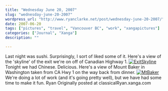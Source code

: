 ```yaml
---
title: "Wednesday June 20, 2007"
slug: "wednesday-june-20-2007"
wordpress_url: "http://www.ryanclarke.net/post/wednesday-june-20-2007/"
date: 2007-06-20
tags: ["pictures", "travel", "Vancouver BC", "work", "xangapictures"]
categories: ["Journal", "Xanga"]
description: ""

---
```


Last night was sushi. Surprisingly, I sort of liked some of it.
Here's a view of the 'skyline' of the exit we're on off of Canadian Highway 1.
 [![](http://xd2.xanga.com/6f2d96e264432129992430/b94630669.jpg "ExitSkyline")](http://photo.xanga.com/classicalRyan/d26f2129992430/photo.html)
Tonight we had Chinese. Delicious. Here's a view of Mount Baker in Washington taken from CA Hwy 1 on the way back from dinner.
[![](http://x29.xanga.com/177c001071c34129992488/b94630717.jpg "MtBaker")](http://photo.xanga.com/classicalRyan/29177129992488/photo.html)
We're doing a lot of work (and it's going pretty well), but we have had some time to make it fun.
Ryan
Originally posted at classicalRyan.xanga.com
